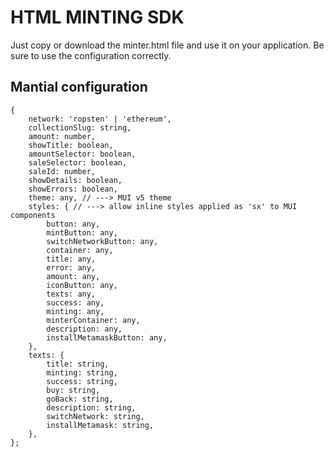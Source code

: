 # HTML MINTING SDK

Just copy or download the minter.html file and use it on your application. Be sure to use the configuration correctly.

## Mantial configuration

```
{
    network: 'ropsten' | 'ethereum',
    collectionSlug: string,
    amount: number,
    showTitle: boolean,
    amountSelector: boolean,
    saleSelector: boolean,
    saleId: number,
    showDetails: boolean,
    showErrors: boolean,
    theme: any, // ---> MUI v5 theme
    styles: { // ---> allow inline styles applied as 'sx' to MUI components
        button: any,
        mintButton: any,
        switchNetworkButton: any,
        container: any,
        title: any,
        error: any,
        amount: any,
        iconButton: any,
        texts: any,
        success: any,
        minting: any,
        minterContainer: any,
        description: any,
        installMetamaskButton: any,
    },
    texts: {
        title: string,
        minting: string,
        success: string,
        buy: string,
        goBack: string,
        description: string,
        switchNetwork: string,
        installMetamask: string,
    },
};
```
